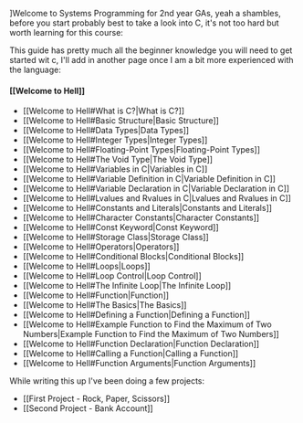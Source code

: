 ]Welcome to Systems Programming for 2nd year GAs, yeah a shambles, before you start probably best to take a look into C, it's not too hard but worth learning for this course:

This guide has pretty much all the beginner knowledge you will need to get started wit c, I'll add in another page once I am a bit more experienced with the language:
#### [[Welcome to Hell]]
- [[Welcome to Hell#What is C?|What is C?]]
-  [[Welcome to Hell#Basic Structure|Basic Structure]]
-  [[Welcome to Hell#Data Types|Data Types]]
-  [[Welcome to Hell#Integer Types|Integer Types]]
- [[Welcome to Hell#Floating-Point Types|Floating-Point Types]]
- [[Welcome to Hell#The Void Type|The Void Type]]
- [[Welcome to Hell#Variables in C|Variables in C]]
- [[Welcome to Hell#Variable Definition in C|Variable Definition in C]]
- [[Welcome to Hell#Variable Declaration in C|Variable Declaration in C]]
- [[Welcome to Hell#Lvalues and Rvalues in C|Lvalues and Rvalues in C]]
- [[Welcome to Hell#Constants and Literals|Constants and Literals]]
- [[Welcome to Hell#Character Constants|Character Constants]]
- [[Welcome to Hell#Const Keyword|Const Keyword]]
-  [[Welcome to Hell#Storage Class|Storage Class]]
- [[Welcome to Hell#Operators|Operators]]
- [[Welcome to Hell#Conditional Blocks|Conditional Blocks]]
- [[Welcome to Hell#Loops|Loops]]
- [[Welcome to Hell#Loop Control|Loop Control]]
- [[Welcome to Hell#The Infinite Loop|The Infinite Loop]]
- [[Welcome to Hell#Function|Function]]
- [[Welcome to Hell#The Basics|The Basics]]
- [[Welcome to Hell#Defining a Function|Defining a Function]]
- [[Welcome to Hell#Example Function to Find the Maximum of Two Numbers|Example Function to Find the Maximum of Two Numbers]]
- [[Welcome to Hell#Function Declaration|Function Declaration]]
- [[Welcome to Hell#Calling a Function|Calling a Function]]
- [[Welcome to Hell#Function Arguments|Function Arguments]]

While writing this up I've been doing a few projects:

- [[First Project - Rock, Paper, Scissors]]
- [[Second Project - Bank Account]]

